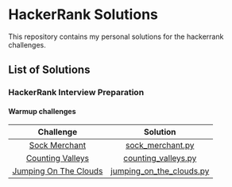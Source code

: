 # HackerRank Solutions

This repository contains my personal solutions for the hackerrank challenges. 

## List of Solutions

### HackerRank Interview Preparation
#### Warmup challenges

| Challenge | Solution |
|:---------:|:--------:|
| [Sock Merchant](https://www.hackerrank.com/challenges/sock-merchant/problem)       |   [sock_merchant.py](https://github.com/pashc/hackerrank_interview_preparation_solutions/blob/master/interview_preparation_kit/warmup_challenges/sock_merchant/sock_merchant.py)       |
| [Counting Valleys](https://www.hackerrank.com/challenges/counting-valleys/problem)        |    [counting_valleys.py](https://github.com/pashc/hackerrank_interview_preparation_solutions/blob/master/interview_preparation_kit/warmup_challenges/counting_valleys/counting_valleys.py)      |
| [Jumping On The Clouds](https://www.hackerrank.com/challenges/jumping-on-the-clouds/problem)   |    [jumping_on_the_clouds.py](https://github.com/pashc/hackerrank_interview_preparation_solutions/blob/master/interview_preparation_kit/warmup_challenges/jumping_on_the_clouds/jumping_on_the_clouds.py)      |
